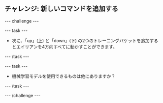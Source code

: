 ## チャレンジ: 新しいコマンドを追加する

--- challenge ---

--- task ---

+ 次に、「up」(上) と「down」(下) の2つのトレーニングバケットを追加するとエイリアンを4方向すべてに動かすことができます。

--- /task ---

--- task ---

+ 機械学習モデルを使用できるものは他にありますか？

--- /task ---

--- /challenge ---

